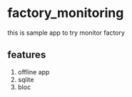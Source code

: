 # factory_monitoring

this is sample app to try monitor factory 
## features
1. offline app
2. sqlite
3. bloc

